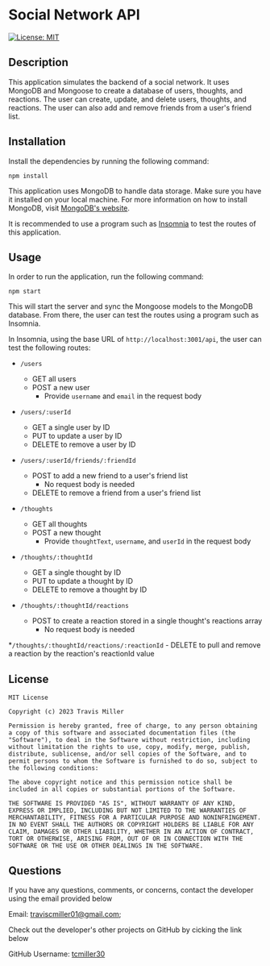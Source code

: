 # Social Network API
[![License: MIT](https://img.shields.io/badge/License-MIT-yellow.svg)](https://opensource.org/licenses/MIT)

## Description

This application simulates the backend of a social network. It uses MongoDB and Mongoose to create a database of users, thoughts, and reactions. The user can create, update, and delete users, thoughts, and reactions. The user can also add and remove friends from a user's friend list.



## Installation

Install the dependencies by running the following command:

```npm install```

This application uses MongoDB to handle data storage. Make sure you have it installed on your local machine. For more information on how to install MongoDB, visit [MongoDB's website](https://docs.mongodb.com/manual/installation/).

It is recommended to use a program such as [Insomnia](https://insomnia.rest/) to test the routes of this application.

## Usage

In order to run the application, run the following command:

```npm start```

This will start the server and sync the Mongoose models to the MongoDB database. From there, the user can test the routes using a program such as Insomnia.

In Insomnia, using the base URL of `http://localhost:3001/api`, the user can test the following routes:

* `/users`
  - GET all users
  - POST a new user
    - Provide `username` and `email` in the request body

* `/users/:userId`
  - GET a single user by ID
  - PUT to update a user by ID
  - DELETE to remove a user by ID

* `/users/:userId/friends/:friendId`
    - POST to add a new friend to a user's friend list
      - No request body is needed
    - DELETE to remove a friend from a user's friend list

* `/thoughts`
    - GET all thoughts
    - POST a new thought
      - Provide `thoughtText`, `username`, and `userId` in the request body

* `/thoughts/:thoughtId`
    - GET a single thought by ID
    - PUT to update a thought by ID
    - DELETE to remove a thought by ID

* `/thoughts/:thoughtId/reactions`
    - POST to create a reaction stored in a single thought's reactions array
      - No request body is needed

*`/thoughts/:thoughtId/reactions/:reactionId`
    - DELETE to pull and remove a reaction by the reaction's reactionId value


## License

    MIT License

    Copyright (c) 2023 Travis Miller

    Permission is hereby granted, free of charge, to any person obtaining a copy of this software and associated documentation files (the "Software"), to deal in the Software without restriction, including without limitation the rights to use, copy, modify, merge, publish, distribute, sublicense, and/or sell copies of the Software, and to permit persons to whom the Software is furnished to do so, subject to the following conditions:

    The above copyright notice and this permission notice shall be included in all copies or substantial portions of the Software.

    THE SOFTWARE IS PROVIDED "AS IS", WITHOUT WARRANTY OF ANY KIND, EXPRESS OR IMPLIED, INCLUDING BUT NOT LIMITED TO THE WARRANTIES OF MERCHANTABILITY, FITNESS FOR A PARTICULAR PURPOSE AND NONINFRINGEMENT. IN NO EVENT SHALL THE AUTHORS OR COPYRIGHT HOLDERS BE LIABLE FOR ANY CLAIM, DAMAGES OR OTHER LIABILITY, WHETHER IN AN ACTION OF CONTRACT, TORT OR OTHERWISE, ARISING FROM, OUT OF OR IN CONNECTION WITH THE SOFTWARE OR THE USE OR OTHER DEALINGS IN THE SOFTWARE.


## Questions

If you have any questions, comments, or concerns, contact the developer using the email provided below

Email: [traviscmiller01@gmail.com](mailto:traviscmiller01@gmail.com);

Check out the developer's other projects on GitHub by cicking the link below

GitHub Username: [tcmiller30](https://github.com/tcmiller30)
